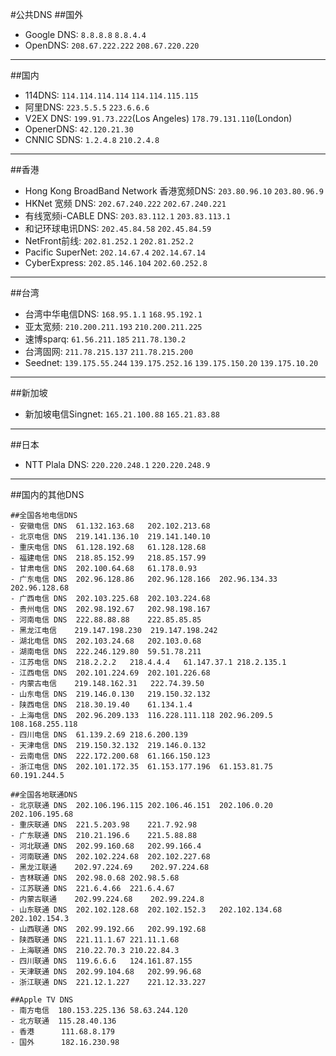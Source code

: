 #公共DNS
##国外
- Google DNS: `8.8.8.8` `8.8.4.4`
- OpenDNS: `208.67.222.222` `208.67.220.220`

---
##国内
- 114DNS: `114.114.114.114` `114.114.115.115`
- 阿里DNS: `223.5.5.5` `223.6.6.6`
- V2EX DNS: `199.91.73.222`(Los Angeles) `178.79.131.110`(London)
- OpenerDNS: `42.120.21.30`
- CNNIC SDNS: `1.2.4.8` `210.2.4.8`

---
##香港
- Hong Kong BroadBand Network 香港宽频DNS: `203.80.96.10` `203.80.96.9`
- HKNet 宽频 DNS: `202.67.240.222` `202.67.240.221`
- 有线宽频i-CABLE DNS: `203.83.112.1` `203.83.113.1`
- 和记环球电讯DNS: `202.45.84.58` `202.45.84.59`
- NetFront前线: `202.81.252.1` `202.81.252.2`
- Pacific SuperNet: `202.14.67.4` `202.14.67.14`
- CyberExpress: `202.85.146.104` `202.60.252.8`

---
##台湾
- 台湾中华电信DNS: `168.95.1.1` `168.95.192.1`
- 亚太宽频: `210.200.211.193` `210.200.211.225`
- 速博sparq: `61.56.211.185` `211.78.130.2`
- 台湾固网: `211.78.215.137` `211.78.215.200`
- Seednet: `139.175.55.244` `139.175.252.16` `139.175.150.20` `139.175.10.20`

---
##新加坡
- 新加坡电信Singnet: `165.21.100.88` `165.21.83.88`

---
##日本
- NTT Plala DNS: `220.220.248.1` `220.220.248.9`

---
##国内的其他DNS
```
##全国各地电信DNS
- 安徽电信 DNS	61.132.163.68	202.102.213.68
- 北京电信 DNS	219.141.136.10	219.141.140.10
- 重庆电信 DNS	61.128.192.68	61.128.128.68
- 福建电信 DNS	218.85.152.99	218.85.157.99
- 甘肃电信 DNS	202.100.64.68	61.178.0.93
- 广东电信 DNS	202.96.128.86	202.96.128.166	202.96.134.33  202.96.128.68
- 广西电信 DNS	202.103.225.68	202.103.224.68
- 贵州电信 DNS	202.98.192.67	202.98.198.167
- 河南电信 DNS	222.88.88.88	222.85.85.85
- 黑龙江电信    219.147.198.230	219.147.198.242
- 湖北电信 DNS	202.103.24.68	202.103.0.68
- 湖南电信 DNS	222.246.129.80	59.51.78.211
- 江苏电信 DNS	218.2.2.2	218.4.4.4	61.147.37.1	218.2.135.1
- 江西电信 DNS	202.101.224.69	202.101.226.68
- 内蒙古电信    219.148.162.31	222.74.39.50
- 山东电信 DNS	219.146.0.130	219.150.32.132
- 陕西电信 DNS	218.30.19.40	61.134.1.4
- 上海电信 DNS	202.96.209.133	116.228.111.118	202.96.209.5  108.168.255.118
- 四川电信 DNS	61.139.2.69	218.6.200.139
- 天津电信 DNS	219.150.32.132	219.146.0.132
- 云南电信 DNS	222.172.200.68	61.166.150.123
- 浙江电信 DNS	202.101.172.35	61.153.177.196	61.153.81.75  60.191.244.5

##全国各地联通DNS
- 北京联通 DNS	202.106.196.115	202.106.46.151	202.106.0.20	202.106.195.68
- 重庆联通 DNS	221.5.203.98	221.7.92.98
- 广东联通 DNS	210.21.196.6	221.5.88.88
- 河北联通 DNS	202.99.160.68	202.99.166.4
- 河南联通 DNS	202.102.224.68	202.102.227.68
- 黑龙江联通    202.97.224.69	202.97.224.68
- 吉林联通 DNS	202.98.0.68	202.98.5.68
- 江苏联通 DNS	221.6.4.66	221.6.4.67
- 内蒙古联通    202.99.224.68	202.99.224.8
- 山东联通 DNS	202.102.128.68	202.102.152.3	202.102.134.68	202.102.154.3
- 山西联通 DNS	202.99.192.66	202.99.192.68
- 陕西联通 DNS	221.11.1.67	221.11.1.68
- 上海联通 DNS	210.22.70.3	210.22.84.3
- 四川联通 DNS	119.6.6.6	124.161.87.155
- 天津联通 DNS	202.99.104.68	202.99.96.68
- 浙江联通 DNS	221.12.1.227	221.12.33.227

##Apple TV DNS
- 南方电信	180.153.225.136	58.63.244.120
- 北方联通	115.28.40.136
- 香港      111.68.8.179
- 国外      182.16.230.98
```
